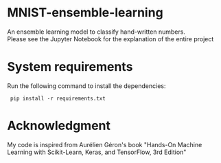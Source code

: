 # MNIST-ensemble-learning
 An ensemble learning model to classify hand-written numbers.<br />
 Please see the Jupyter Notebook for the explanation of the entire project

# System requirements
 Run the following command to install the dependencies:
```console
 pip install -r requirements.txt
```
# Acknowledgment
My code is inspired from Aurélien Géron's book "Hands-On Machine Learning with Scikit-Learn, Keras, and TensorFlow, 3rd Edition"
